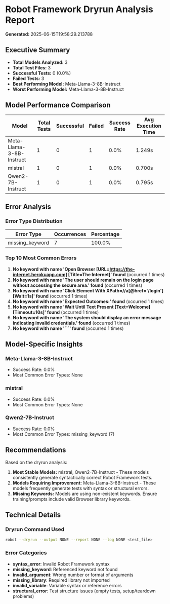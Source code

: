 # Robot Framework Dryrun Analysis Report
**Generated:** 2025-06-15T19:58:29.213788

## Executive Summary

- **Total Models Analyzed:** 3
- **Total Test Files:** 3
- **Successful Tests:** 0 (0.0%)
- **Failed Tests:** 3
- **Best Performing Model:** Meta-Llama-3-8B-Instruct
- **Worst Performing Model:** Meta-Llama-3-8B-Instruct

## Model Performance Comparison

| Model | Total Tests | Successful | Failed | Success Rate | Avg Execution Time |
|-------|-------------|------------|--------|--------------|-------------------|
| Meta-Llama-3-8B-Instruct | 1 | 0 | 1 | 0.0% | 1.249s |
| mistral | 1 | 0 | 1 | 0.0% | 0.700s |
| Qwen2-7B-Instruct | 1 | 0 | 1 | 0.0% | 0.795s |

## Error Analysis

### Error Type Distribution

| Error Type | Occurrences | Percentage |
|------------|-------------|------------|
| missing_keyword | 7 | 100.0% |

### Top 10 Most Common Errors

1. **No keyword with name 'Open Browser [URL=https://the-internet.herokuapp.com] [Title=The Internet]' found** (occurred 1 times)
2. **No keyword with name 'The user should remain on the login page without accessing the secure area.' found** (occurred 1 times)
3. **No keyword with name 'Click Element With XPath=//a[@href='/login'] [Wait=1s]' found** (occurred 1 times)
4. **No keyword with name 'Expected Outcomes:' found** (occurred 1 times)
5. **No keyword with name 'Wait Until Text Present [Text=Welcome] [Timeout=10s]' found** (occurred 1 times)
6. **No keyword with name 'The system should display an error message indicating invalid credentials.' found** (occurred 1 times)
7. **No keyword with name '```' found** (occurred 1 times)

## Model-Specific Insights

### Meta-Llama-3-8B-Instruct
- Success Rate: 0.0%
- Most Common Error Types: None

### mistral
- Success Rate: 0.0%
- Most Common Error Types: None

### Qwen2-7B-Instruct
- Success Rate: 0.0%
- Most Common Error Types: missing_keyword (7)

## Recommendations

Based on the dryrun analysis:

1. **Most Stable Models:** mistral, Qwen2-7B-Instruct - These models consistently generate syntactically correct Robot Framework tests.
2. **Models Requiring Improvement:** Meta-Llama-3-8B-Instruct - These models frequently generate tests with syntax or structural errors.
4. **Missing Keywords:** Models are using non-existent keywords. Ensure training/prompts include valid Browser library keywords.

## Technical Details

### Dryrun Command Used
```bash
robot --dryrun --output NONE --report NONE --log NONE <test_file>
```

### Error Categories
- **syntax_error**: Invalid Robot Framework syntax
- **missing_keyword**: Referenced keyword not found
- **invalid_argument**: Wrong number or format of arguments
- **missing_library**: Required library not imported
- **invalid_variable**: Variable syntax or reference errors
- **structural_error**: Test structure issues (empty tests, setup/teardown problems)
